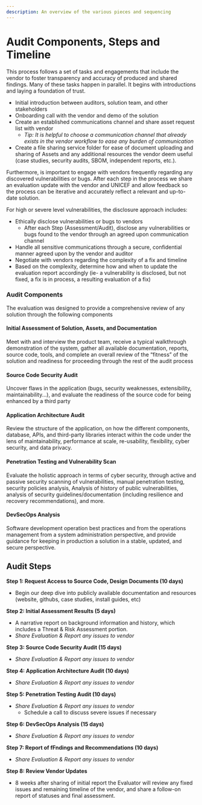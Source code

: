 ```yaml
---
description: An overview of the various pieces and sequencing
---
```


# Audit Components, Steps and Timeline

This process follows a set of tasks and engagements that include the vendor to foster transparency and accuracy of produced and shared findings. Many of these tasks happen in parallel. It begins with introductions and laying a foundation of trust.&#x20;

* Initial introduction between auditors, solution team, and other stakeholders
* Onboarding call with the vendor and demo of the solution
* Create an established communications channel and share asset request list with vendor
  * _Tip: It is helpful to choose a communication channel that already exists in the vendor workflow to ease any burden of communication_
* &#x20;Create a file sharing service folder for ease of document uploading and sharing of Assets and any additional resources the vendor deem useful (case studies, security audits, SBOM, independent reports, etc.).

Furthermore, is important to engage with vendors frequently regarding any discovered vulnerabilities or bugs. After each step in the process we share an evaluation update with the vendor and UNICEF and allow feedback so the process can be iterative and accurately reflect a relevant and up-to-date solution.&#x20;

For high or severe level vulnerabilities, the disclosure approach includes:&#x20;

* Ethically disclose vulnerabilities or bugs to vendors&#x20;
  * After each Step (Assessment/Audit), disclose any vulnerabilities or bugs found to the vendor through an agreed upon communication channel
* Handle all sensitive communications through a secure, confidential manner agreed upon by the vendor and auditor
* Negotiate with vendors regarding the complexity of a fix and timeline
* Based on the complexity, determine how and when to update the evaluation report accordingly (ie- a vulnerability is disclosed, but not fixed, a fix is in process, a resulting evaluation of a fix)

### Audit Components

The evaluation was designed to provide a comprehensive review of any solution through the following components

#### Initial Assessment of Solution, Assets, and Documentation

Meet with and interview the product team, receive a typical walkthrough demonstration of the system, gather all available documentation, reports, source code, tools, and complete an overall review of the “fitness” of the solution and readiness for proceeding through the rest of the audit process

#### Source Code Security Audit

Uncover flaws in the application (bugs, security weaknesses, extensibility, maintainability...), and evaluate the readiness of the source code for being enhanced by a third party

#### Application Architecture Audit

Review the structure of the application, on how the different components, database, APIs, and third-party libraries interact within the code under the lens of maintainability, performance at scale, re-usability, flexibility, cyber security, and data privacy.&#x20;

#### Penetration Testing and Vulnerability Scan

Evaluate the holistic approach in terms of cyber security, through active and passive security scanning of vulnerabilities, manual penetration testing, security policies analysis, Analysis of history of public vulnerabilities, analysis of security guidelines/documentation (including resilience and recovery recommendations), and more.

#### DevSecOps Analysis

Software development operation best practices and from the operations management from a system administration perspective, and provide guidance for keeping in production a solution in a stable, updated, and secure perspective.

## Audit Steps

**Step 1: Request Access to Source Code, Design Documents (10 days)**

* Begin our deep dive into publicly available documentation and resources (website, githubs, case studies, install guides, etc)

**Step 2: Initial Assessment Results (5 days)**

* A narrative report on background information and history, which includes a Threat & Risk Assessment portion.&#x20;
* _Share Evaluation & Report any issues to vendor_

**Step 3: Source Code Security Audit (15 days)**

* _Share Evaluation & Report any issues to vendor_

**Step 4: Application Architecture Audit (10 days)**

* _Share Evaluation & Report any issues to vendor_&#x20;

**Step 5: Penetration Testing Audit (10 days)**

* _Share Evaluation & Report any issues to vendor_&#x20;
  * Schedule a call to discuss severe issues if necessary&#x20;

**Step 6: DevSecOps Analysis (15 days)**

* _Share Evaluation & Report any issues to vendor_&#x20;

**Step 7: Report of fFndings and Recommendations (10 days)**

* _Share Evaluation & Report any issues to vendor_&#x20;

**Step 8: Review Vendor Updates**

* 8 weeks after sharing of initial report the Evaluator will review any fixed issues and remaining timeline of the vendor, and share a follow-on report of statuses and final assessment.

